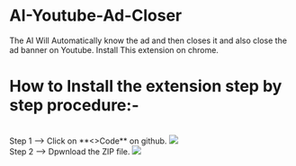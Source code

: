 # AI-Youtube-Ad-Closer
The AI Will Automatically know the ad and then closes it and also close the ad banner on Youtube. Install This extension on chrome.

# How to Install the extension step by step procedure:-
<br>
Step 1 --> Click on **<>Code** on github.
<img src="https://raw.githubusercontent.com/suhasumukh/AI-Youtube-Ad-Closer/main/Steps%20to%20install/step1.png">
<br>
Step 2 --> Dpwnload the ZIP file.
<img src="https://raw.githubusercontent.com/suhasumukh/AI-Youtube-Ad-Closer/main/Steps%20to%20install/step2.png">
